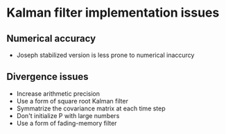 # Kalman filter implementation issues

## Numerical accuracy
* Joseph stabilized version is less prone to numerical inaccurcy 

## Divergence issues
* Increase arithmetic precision
* Use a form of square root Kalman filter
* Symmatrize the covariance matrix at each time step 
* Don't initialize P with large numbers
* Use a form of fading-memory filter